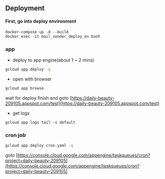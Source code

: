 ## Deployment

#### First, go into deploy environment

```
docker-compose up -d --build
docker exec -it mail_sender_deploy_en bash
```

### app

- deploy to app engine(about 1 ~ 2 mins)

```bash
gcloud app deploy -q
```

- open with browser

```bash
gcloud app browse
```

wait for deploy finish and goto [https://daily-beauty-209105.appspot.com/test](https://daily-beauty-209105.appspot.com/test)

- get logs

```
gcloud app logs tail -s default
```

### cron job

```bash
gcloud app deploy cron.yaml -q
```

goto [https://console.cloud.google.com/appengine/taskqueues/cron?project=daily-beauty-209105](https://console.cloud.google.com/appengine/taskqueues/cron?project=daily-beauty-209105)

